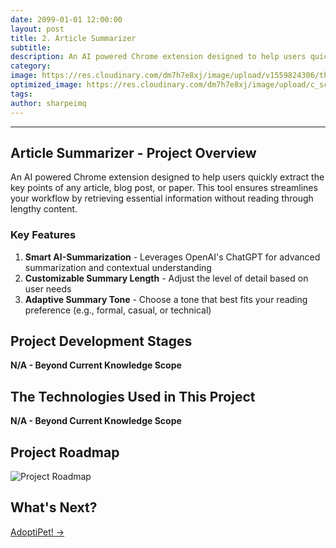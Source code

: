```yaml
---
date: 2099-01-01 12:00:00
layout: post
title: 2. Article Summarizer
subtitle:
description: An AI powered Chrome extension designed to help users quickly extract the key points of any article, blog post, or paper.
category:
image: https://res.cloudinary.com/dm7h7e8xj/image/upload/v1559824306/theme13_dshbqx.jpg
optimized_image: https://res.cloudinary.com/dm7h7e8xj/image/upload/c_scale,w_380/v1559824306/theme13_dshbqx.jpg
tags:
author: sharpeimq
---
```

---
## Article Summarizer - Project Overview 
An AI powered Chrome extension designed to help users quickly extract the key points of any article, blog post, or paper. This tool ensures streamlines your workflow by retrieving essential information without reading through lengthy content.

### Key Features
1. <strong>Smart AI-Summarization</strong> - Leverages OpenAI's ChatGPT for advanced summarization and contextual understanding
2. <strong>Customizable Summary Length</strong> - Adjust the level of detail based on user needs
3. <strong>Adaptive Summary Tone</strong> - Choose a tone that best fits your reading preference (e.g., formal, casual, or technical)

## Project Development Stages
<strong>N/A - Beyond Current Knowledge Scope</strong> 

## The Technologies Used in This Project
<strong>N/A - Beyond Current Knowledge Scope</strong> 

## Project Roadmap
<img src="{{ site.baseurl }}/assets/img/roadmap.png" alt="Project Roadmap" class="roadmap-img">

## What's Next?  
<a href="{{ site.baseurl }}/pet-recommender-app/" class="next-project-link">
  AdoptiPet! →
</a>
